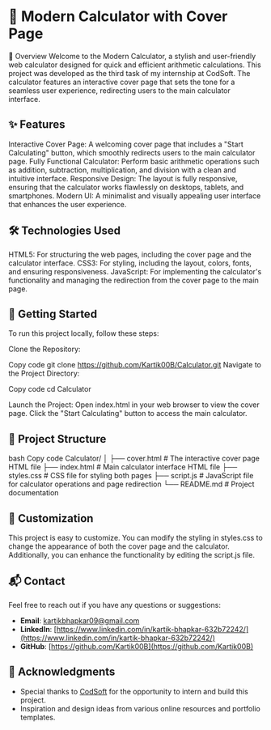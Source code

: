 # 🧮 Modern Calculator with Cover Page

🌟 Overview
Welcome to the Modern Calculator, a stylish and user-friendly web calculator designed for quick and efficient arithmetic calculations. This project was developed as the third task of my internship at CodSoft. The calculator features an interactive cover page that sets the tone for a seamless user experience, redirecting users to the main calculator interface.

## ✨ Features
Interactive Cover Page: A welcoming cover page that includes a "Start Calculating" button, which smoothly redirects users to the main calculator page.
Fully Functional Calculator: Perform basic arithmetic operations such as addition, subtraction, multiplication, and division with a clean and intuitive interface.
Responsive Design: The layout is fully responsive, ensuring that the calculator works flawlessly on desktops, tablets, and smartphones.
Modern UI: A minimalist and visually appealing user interface that enhances the user experience.

## 🛠️ Technologies Used
HTML5: For structuring the web pages, including the cover page and the calculator interface.
CSS3: For styling, including the layout, colors, fonts, and ensuring responsiveness.
JavaScript: For implementing the calculator's functionality and managing the redirection from the cover page to the main page.

## 🚀 Getting Started
To run this project locally, follow these steps:

Clone the Repository:

Copy code
git clone https://github.com/Kartik00B/Calculator.git
Navigate to the Project Directory:

Copy code
cd Calculator

Launch the Project:
Open index.html in your web browser to view the cover page. Click the "Start Calculating" button to access the main calculator.

## 📂 Project Structure
bash
Copy code
Calculator/
│
├── cover.html          # The interactive cover page HTML file
├── index.html          # Main calculator interface HTML file
├── styles.css          # CSS file for styling both pages
├── script.js           # JavaScript file for calculator operations and page redirection
└── README.md           # Project documentation

## 🎨 Customization
This project is easy to customize. You can modify the styling in styles.css to change the appearance of both the cover page and the calculator. Additionally, you can enhance the functionality by editing the script.js file.

## 📬 Contact

Feel free to reach out if you have any questions or suggestions:

- **Email**: [kartikbhapkar09@gmail.com](mailto:kartikbhapkar09@gmail.com)
- **LinkedIn**: [https://www.linkedin.com/in/kartik-bhapkar-632b72242/](https://www.linkedin.com/in/kartik-bhapkar-632b72242/)
- **GitHub**: [https://github.com/Kartik00B](https://github.com/Kartik00B)

## 🎉 Acknowledgments

- Special thanks to [CodSoft](https://www.codsoft.in/) for the opportunity to intern and build this project.
- Inspiration and design ideas from various online resources and portfolio templates.
